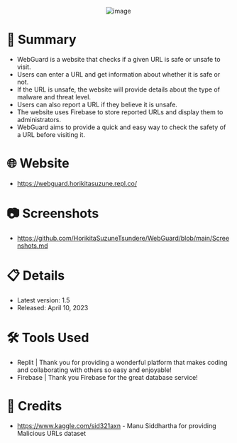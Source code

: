 <p align="center">
  <img src="https://user-images.githubusercontent.com/80136683/230913403-168d5fde-e8b8-4c25-92dd-eb2fc024b94e.png" alt="image">
</p>

# 📝 Summary
- WebGuard is a website that checks if a given URL is safe or unsafe to visit.
- Users can enter a URL and get information about whether it is safe or not.
- If the URL is unsafe, the website will provide details about the type of malware and threat level.
- Users can also report a URL if they believe it is unsafe.
- The website uses Firebase to store reported URLs and display them to administrators.
- WebGuard aims to provide a quick and easy way to check the safety of a URL before visiting it.
# 🌐 Website
- https://webguard.horikitasuzune.repl.co/
# 📷 Screenshots
- https://github.com/HorikitaSuzuneTsundere/WebGuard/blob/main/Screenshots.md
# 📋 Details
- Latest version: 1.5
- Released: April 10, 2023
# 🛠️ Tools Used
- Replit | Thank you for providing a wonderful platform that makes coding and collaborating with others so easy and enjoyable!
- Firebase | Thank you Firebase for the great database service!
# 🙏 Credits
- https://www.kaggle.com/sid321axn - Manu Siddhartha for providing Malicious URLs dataset
